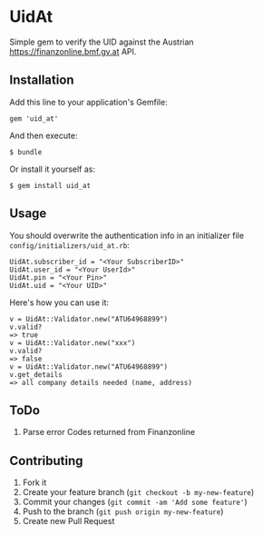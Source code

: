# UidAt

Simple gem to verify the UID against the Austrian https://finanzonline.bmf.gv.at API.

## Installation

Add this line to your application's Gemfile:

    gem 'uid_at'

And then execute:

    $ bundle

Or install it yourself as:

    $ gem install uid_at

## Usage

You should overwrite the authentication info in an initializer file `config/initializers/uid_at.rb`:

```
UidAt.subscriber_id = "<Your SubscriberID>"
UidAt.user_id = "<Your UserId>"
UidAt.pin = "<Your Pin>"
UidAt.uid = "<Your UID>"
```

Here's how you can use it:

```
v = UidAt::Validator.new("ATU64968899") 
v.valid?
=> true
v = UidAt::Validator.new("xxx") 
v.valid?
=> false
v = UidAt::Validator.new("ATU64968899") 
v.get_details
=> all company details needed (name, address)
```

## ToDo

1. Parse error Codes returned from Finanzonline


## Contributing

1. Fork it
2. Create your feature branch (`git checkout -b my-new-feature`)
3. Commit your changes (`git commit -am 'Add some feature'`)
4. Push to the branch (`git push origin my-new-feature`)
5. Create new Pull Request

